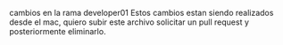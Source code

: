 cambios en la rama developer01
 Estos cambios estan siendo realizados desde el mac, quiero subir este archivo solicitar un pull request y posteriormente eliminarlo.